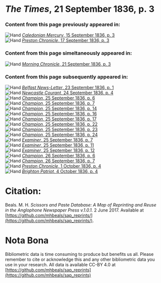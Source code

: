 # *The Times*, 21 September 1836, p. 3  
  
### Content from this page previously appeared in:  
![Hand](http://scissorsandpaste.net/wp-content/uploads/2017/06/smallhandpointer.png) [*Caledonian Mercury*, 15 September 1836, p. 3](https://mhbeals.github.io/sap_html/Caledonian-Mercury/Caledonian-Mercury-15-September-1836-p-3)  
![Hand](http://scissorsandpaste.net/wp-content/uploads/2017/06/smallhandpointer.png) [*Preston Chronicle*, 17 September 1836, p. 3](https://mhbeals.github.io/sap_html/Preston-Chronicle/Preston-Chronicle-17-September-1836-p-3)  
  
### Content from this page simeltaneously appeared in:  
![Hand](http://scissorsandpaste.net/wp-content/uploads/2017/06/smallhandpointer.png) [*Morning Chronicle*, 21 September 1836, p. 3](https://mhbeals.github.io/sap_html/Morning-Chronicle/Morning-Chronicle-21-September-1836-p-3)  
  
### Content from this page subsequently appeared in:  
![Hand](http://scissorsandpaste.net/wp-content/uploads/2017/06/smallhandpointer.png) [*Belfast News-Letter*, 23 September 1836, p. 1](https://mhbeals.github.io/sap_html/Belfast-News-Letter/Belfast-News-Letter-23-September-1836-p-1)  
![Hand](http://scissorsandpaste.net/wp-content/uploads/2017/06/smallhandpointer.png) [*Newcastle Courant*, 24 September 1836, p. 4](https://mhbeals.github.io/sap_html/Newcastle-Courant/Newcastle-Courant-24-September-1836-p-4)  
![Hand](http://scissorsandpaste.net/wp-content/uploads/2017/06/smallhandpointer.png) [*Champion*, 25 September 1836, p. 6](https://mhbeals.github.io/sap_html/Champion/Champion-25-September-1836-p-6)  
![Hand](http://scissorsandpaste.net/wp-content/uploads/2017/06/smallhandpointer.png) [*Champion*, 25 September 1836, p. 7](https://mhbeals.github.io/sap_html/Champion/Champion-25-September-1836-p-7)  
![Hand](http://scissorsandpaste.net/wp-content/uploads/2017/06/smallhandpointer.png) [*Champion*, 25 September 1836, p. 14](https://mhbeals.github.io/sap_html/Champion/Champion-25-September-1836-p-14)  
![Hand](http://scissorsandpaste.net/wp-content/uploads/2017/06/smallhandpointer.png) [*Champion*, 25 September 1836, p. 16](https://mhbeals.github.io/sap_html/Champion/Champion-25-September-1836-p-16)  
![Hand](http://scissorsandpaste.net/wp-content/uploads/2017/06/smallhandpointer.png) [*Champion*, 25 September 1836, p. 17](https://mhbeals.github.io/sap_html/Champion/Champion-25-September-1836-p-17)  
![Hand](http://scissorsandpaste.net/wp-content/uploads/2017/06/smallhandpointer.png) [*Champion*, 25 September 1836, p. 22](https://mhbeals.github.io/sap_html/Champion/Champion-25-September-1836-p-22)  
![Hand](http://scissorsandpaste.net/wp-content/uploads/2017/06/smallhandpointer.png) [*Champion*, 25 September 1836, p. 23](https://mhbeals.github.io/sap_html/Champion/Champion-25-September-1836-p-23)  
![Hand](http://scissorsandpaste.net/wp-content/uploads/2017/06/smallhandpointer.png) [*Champion*, 25 September 1836, p. 24](https://mhbeals.github.io/sap_html/Champion/Champion-25-September-1836-p-24)  
![Hand](http://scissorsandpaste.net/wp-content/uploads/2017/06/smallhandpointer.png) [*Examiner*, 25 September 1836, p. 7](https://mhbeals.github.io/sap_html/Examiner/Examiner-25-September-1836-p-7)  
![Hand](http://scissorsandpaste.net/wp-content/uploads/2017/06/smallhandpointer.png) [*Examiner*, 25 September 1836, p. 11](https://mhbeals.github.io/sap_html/Examiner/Examiner-25-September-1836-p-11)  
![Hand](http://scissorsandpaste.net/wp-content/uploads/2017/06/smallhandpointer.png) [*Examiner*, 25 September 1836, p. 12](https://mhbeals.github.io/sap_html/Examiner/Examiner-25-September-1836-p-12)  
![Hand](http://scissorsandpaste.net/wp-content/uploads/2017/06/smallhandpointer.png) [*Champion*, 26 September 1836, p. 6](https://mhbeals.github.io/sap_html/Champion/Champion-26-September-1836-p-6)  
![Hand](http://scissorsandpaste.net/wp-content/uploads/2017/06/smallhandpointer.png) [*Champion*, 26 September 1836, p. 7](https://mhbeals.github.io/sap_html/Champion/Champion-26-September-1836-p-7)  
![Hand](http://scissorsandpaste.net/wp-content/uploads/2017/06/smallhandpointer.png) [*Preston Chronicle*, 1 October 1836, p. 4](https://mhbeals.github.io/sap_html/Preston-Chronicle/Preston-Chronicle-1-October-1836-p-4)  
![Hand](http://scissorsandpaste.net/wp-content/uploads/2017/06/smallhandpointer.png) [*Brighton Patriot*, 4 October 1836, p. 4](https://mhbeals.github.io/sap_html/Brighton-Patriot/Brighton-Patriot-4-October-1836-p-4)  


# Citation: 

Beals. M. H. *Scissors and Paste Database: A Map of Reprinting and Reuse in the Anglophone Newspaper Press v.1.0.1.* 2 June 2017. Available at [https://github.com/mhbeals/sap_reprints/](https://github.com/mhbeals/sap_reprints/). 

# Nota Bona

Bibliometric data is time consuming to produce but benefits us all. Please remember to cite or acknowledge this and any other bibliometric data you use in your research. All data is available CC-BY 4.0 at [https://github.com/mhbeals/sap_reprints](https://github.com/mhbeals/sap_reprints)